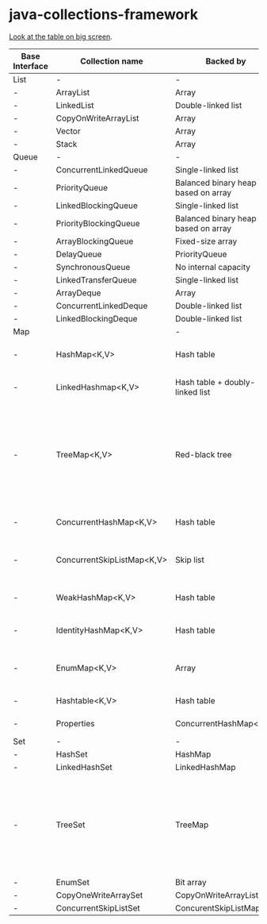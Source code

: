# java-collections-framework


<a href="https://github.com/keramiozsoy/java-collections-framework/blob/master/README.md">Look at the table on big screen</a>.


| Base Interface | Collection name           | Backed by                           | Duplicates  | Nulls Allowed                                                                        | Syncronized | Thread safe | Iterator type|
|----------------|---------------------------|-------------------------------------|-------------|--------------------------------------------------------------------------------------|-------------|-------------|--------------|
| List           | -                         | -                                   | -           | -                                                                                    | -           | -           | -            | 
| -              | ArrayList<E>              | Array                               | yes         | yes                                                                                  | no          | no          | fail-fast    |
| -              | LinkedList<E>             | Double-linked list                  | yes         | yes                                                                                  | no          | no          | fail-fast    |
| -              | CopyOnWriteArrayList<E>   | Array                               | yes         | yes                                                                                  | no          | yes         | snapshat-style |
| -              | Vector<E>                 | Array                               | yes         | yes                                                                                  | yes         | yes         | fail-fast    |
| -              | Stack<E>                  | Array                               | yes         | yes                                                                                  | yes         | yes         | fail-fast    |
| Queue          | -                         | -                                   | -           | -                                                                                    | -           | -           | -            |
| -              | ConcurrentLinkedQueue<E>  | Single-linked list                  | yes         | no                                                                                   | no          | yes         | weakly consistent |
| -              | PriorityQueue<E>          | Balanced binary heap based on array | yes         | no                                                                                   | no          | no          | fail-fast    |
| -              | LinkedBlockingQueue<E>    | Single-linked list                  | yes         | no                                                                                   | no          | yes         | weakly consistent |
| -              | PriorityBlockingQueue<E>  | Balanced binary heap based on array | yes         | no                                                                                   | no          | yes         | snapshat-style |
| -              | ArrayBlockingQueue<E>     | Fixed-size array                    | yes         | no                                                                                   | no          | yes         | weakly consistent |
| -              | DelayQueue<E>             | PriorityQueue<E>                    | yes         | no                                                                                   | no          | no          | snapshot-style |
| -              | SynchronousQueue<E>       | No internal capacity                | yes         | no                                                                                   | no          | yes         | Collections.emptyIterator |
| -              | LinkedTransferQueue<E>    | Single-linked list                  | yes         | no                                                                                   | no          | yes         | weakly consistent |
| -              | ArrayDeque<E>             | Array                               | yes         | no                                                                                   | no          | no          | fail-fast    |
| -              | ConcurrentLinkedDeque<E>  | Double-linked list                  | yes         | no                                                                                   | no          | yes         | weakly consistent |
| -              | LinkedBlockingDeque<E>    | Double-linked list                  | yes         | no                                                                                   | no          | yes         | weakly consistent |
| Map            |                           | -                                   | -           | -                                                                                    | -           | -           | -            |
| -              | HashMap<K,V>              | Hash table                          | Only values | Null key and null values                                                             | no          | no          | fail-fast    |
| -              | LinkedHashmap<K,V>        | Hash table + doubly-linked list     | Only values | Null key and null values                                                             | no          | no          | fail-fast    |
| -              | TreeMap<K,V>              | Red-black tree                      | Only values | Doesnt permit null keys if natural sorting is used or Comparator doesnt accept nulls | no          | no          | fail-fast    |
| -              | ConcurrentHashMap<K,V>    | Hash table                          | Only values | no                                                                                   | no          | yes         | Reflect the state at some point of time after creation |
| -              | ConcurrentSkipListMap<K,V> | Skip list                           | Only values | Null keys forbidden but values allowed                                               | no          | yes         | weakly consistent |
| -              | WeakHashMap<K,V>          | Hash table                          | Only values | Null key and null values                                                             | no          | no          | fail-fast    |
| -              | IdentityHashMap<K,V>      | Hash table                          | Only values | Null key and null values                                                             | no          | no          | fail-fast    |
| -              | EnumMap<K,V>              | Array                               | Only values | Null keys forbidden but values allowed                                               | no          | no          | weakly consistent |
| -              | Hashtable<K,V>            | Hash table                          | Only values | no                                                                                   | yes         | yes         | fail-fast    |
| -              | Properties                | ConcurrentHashMap<K,V>              | Only values | no                                                                                   | yes         | yes         | not guaranteeed to fail-fast |
| Set            | -                         | -                                   | -           | -                                                                                    | -           | -           |
| -              | HashSet<E>                | HashMap                             | No          | yes                                                                                  | no          | no          | fail-fast    |
| -              | LinkedHashSet<E>          | LinkedHashMap                       | No          | yes                                                                                  | no          | no          | fail-fast    |
| -              | TreeSet<E>                | TreeMap                             | No          | Doesnt permit null keys if natural sorting is used or Comparator doesnt accept nulls | no          | no          | fail-fast    | 
| -              | EnumSet<E>                | Bit array                           | No          | No                                                                                   | no          | no          | weakly consistent |
| -              | CopyOneWriteArraySet<E >  | CopyOnWriteArrayList                | No          | yes                                                                                  | no          | yes         | snapshot-style |
| -              | ConcurrentSkipListSet<E>  | ConcurentSkipListMap                | No          | No                                                                                   | no          | yes         | weakly consistent |

